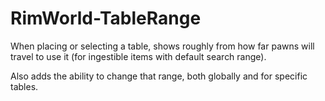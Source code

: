 # RimWorld-TableRange
When placing or selecting a table, shows roughly from how far pawns will travel to use it (for ingestible items with default search range).

Also adds the ability to change that range, both globally and for specific tables.
